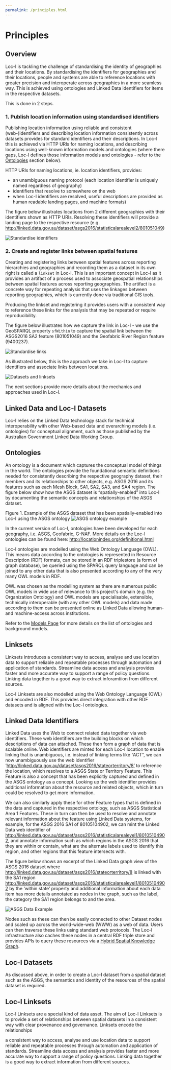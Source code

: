 ```yaml
---
permalink: /principles.html
---
```


# Principles

## Overview 

Loc-I is tackling the challenge of standardising the identity of geographies and their locations. 
By standardising the identifiers for geographies and their locations, people and systems are able to reference locations with greater precision and interoperate across geographies in a more seamless way. 
This is achieved using ontologies and Linked Data identifiers for items in the respective datasets.

This is done in 2 steps.

### 1. Publish location information using standardised identifiers

Publishing location information using reliable and consistent (web-)identifiers and describing location information consistently across datasets provides for standard identifiers and their descriptions. In Loc-I this is achieved via HTTP URIs for naming locations, and describing locations using well-known information models and ontologies (where there gaps, Loc-I defines those information models and ontologies - refer to the [Ontologies](#ontologies) section below).

HTTP URIs for naming locations, ie. location identifiers, provides:
* an unambiguous naming protocol (each location identifier is uniquely named regardless of geography)
* identifiers that resolve to somewhere on the web 
* when Loc-I identifiers are resolved, useful descriptions are provided as human readable landing pages, and machine formats)

The figure below illustrates locations from 2 different geographies with their identifiers shown as HTTP URIs. Resolving these identifiers will provide a landing page to the respective resource (e.g. http://linked.data.gov.au/dataset/asgs2016/statisticalarealevel2/801051049)

![Standardise identifiers](images/principles_01_standardise_identifiers.PNG "standardise identifiers")


### 2. Create and register links between spatial features

Creating and registering links between spatial features across reporting hierarchies and geographies
and recording them as a dataset in its own right is called a `linkset` in Loc-I.
This is an important concept in Loc-I as it provides an artifact of a process used to associate
geospatial relationships between spatial features across reporting geographies. 
The artifact is a concrete way for repeating analysis that uses the linkages between reporting
geographies, which is currently done via traditional GIS tools.

Producing the linkset and registering it provides users with a consistent way to reference these 
links for the analysis that may be repeated or require reproducibility.

The figure below illustrates how we capture the link in Loc-I - we use the GeoSPARQL property
`sfWithin` to capture the spatial link between the ASGS2016 SA2 feature (801051049) and the 
Geofabric River Region feature (9400237). 

![Standardise links](images/principles_02_standardise_linkages.PNG "standardise links")


As illustrated below, this is the approach we take in Loc-I to capture identifiers and associate links 
between locations.

![Datasets and linksets](images/principles_03_datasets_and_linksets.PNG "datasets and linksets")

The next sections provide more details about the mechanics and approaches used in Loc-I.

## Linked Data and Loc-I Datasets

Loc-I relies on the Linked Data technology stack for technical interoperability with other Web-based data and overarching models (i.e. ontologies) for conceptual alignment, such as those published by the Australian Government Linked Data Working Group. 

## Ontologies 

An ontology is a document which captures the conceptual model of things in the world. The ontologies provide the foundational semantic definitions needed for consistently describing the respective geography dataset, their members and its relationships to other objects, e.g. ASGS 2016 and its features such as each Mesh Block, SA1, SA2, SA3, and SA4 region. The figure below show how the ASGS dataset is “spatially-enabled” into Loc-I by documenting the semantic concepts and relationships of the ASGS dataset. 

Figure 1. Example of the ASGS dataset that has been spatially-enabled into Loc-I using the ASGS ontology
![ASGS ontology example](images/asgs-ont-dataset-ex1.png "ASGS ontology example")

In the current version of Loc-I, ontologies have been developed for each geography, i.e. ASGS, Geofabric, G-NAF.  More details on the Loc-I ontologies can be found here: http://locationindex.org/definitional.html

Loc-I ontologies are modelled using the Web Ontology Language (OWL). This means data according to the ontologies is represented in Resource Description (RDF) formats, can be stored in an RDF triplestore (a form of graph database), be queried using the SPARQL query language and can be joined to any other data that is also presented according to any of the very many OWL models in RDF.

OWL was chosen as the modelling system as there are numerous public OWL models in wide use of relevance to this project's domain (e.g. the Organization Ontology) and OWL models are specialisable, extensible, technically interoperable (with any other OWL models) and data made according to them can be presented online as Linked Data allowing human- and machine-access across institutions.

Refer to the [Models Page](models.md) for more details on the list of ontologies and background models.

## Linksets

Linksets introduces a consistent way to access, analyse and use location data to support reliable and repeatable processes through automation and application of standards. Streamline data access and analysis provides faster and more accurate way to support a range of policy questions. Linking data together is a good way to extract inforamtiion from different sources.

Loc-I Linksets are also modelled using the Web Ontology Language (OWL) and encoded in RDF. This provides direct integration with other RDF datasets and is aligned with the Loc-I ontologies.


## Linked Data Identifiers

Linked Data uses the Web to connect related data together via web identifiers. These web identifiers are the building blocks on which descriptions of data can attached. These then form a graph of data that is scalable online. Web identifiers are minted for each Loc-I location to enable linking that is unambiguous, i.e. instead of linking terms like “ACT”, we can now unambiguously use the web identifier ‘http://linked.data.gov.au/dataset/asgs2016/stateorterritory/8’ to reference the location, which resolves to a ASGS State or Territory Feature. This Feature is also a concept that has been explicitly captured and defined in the ASGS ontology as a concept. Looking up the web identifier provides additional information about the resource and related objects, which in turn could be resolved to get more information. 

We can also similarly apply these for other Feature types that is defined in the data and captured in the respective ontology, such as ASGS Statistical Area 1 Features. These in turn can then be used to resolve and annotate relevant information about the feature using Linked Data systems, for example, for the ASGS 2016 SA1 of 80105104902, we can mint the Linked Data web identifier of http://linked.data.gov.au/dataset/asgs2016/statisticalarealevel1/80105104902, and annotate information such as which regions in the ASGS 2016 that they are within or contain, what are the alternate labels used to identify this region, and other regions that this feature intersects with. 

The figure below shows an excerpt of the Linked Data graph view of the ASGS 2016 dataset where  http://linked.data.gov.au/dataset/asgs2016/stateorterritory/8 is linked with the SA1 region http://linked.data.gov.au/dataset/asgs2016/statisticalarealevel1/80105104902 by the ‘within state’ property and additional information about each data item has more details annotated as nodes in the graph, such as the label, the category the SA1 region belongs to and the area. 

![ASGS Data Example](images/asgs-data-ex.png "ASGS Data Example")

Nodes such as these can then be easily connected to other Dataset nodes and scaled up across the world-wide-web (WWW) as a web of data. Users can then traverse these links using standard web protocols. The Loc-I infrastructure also caches these nodes in a central RDF triple store and provides APIs to query these resources via a [Hybrid Spatial Knowledge Graph](technical_architecture.md).

## Loc-I Datasets

As discussed above, in order to create a Loc-I dataset from a spatial dataset such as the ASGS, the semantics and identity of the resources of the spatial dataset is required. 

## Loc-I Linksets

Loc-I Linksets are a special kind of data asset. The aim of Loc-I Linksets is to provide a set of relationships between spatial datasets in a consistent way with clear provenance and governance. Linksets encode the relationships 

 a consistent way to access, analyse and use location data to support reliable and repeatable processes through automation and application of standards. Streamline data access and analysis provides faster and more accurate way to support a range of policy questions.
Linking data together is a good way to extract information from different sources.

